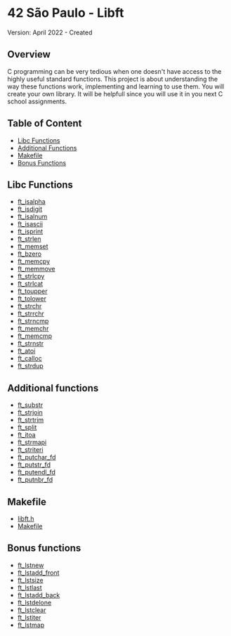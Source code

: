 # 42 São Paulo - Libft
Version: April 2022 - Created
## Overview
C programming can be very tedious when one doesn't have access to the highly useful standard functions. This project is about understanding the way these functions work, implementing and learning to use them. You will create your own library. It will be helpfull since you will use it in you next C school assignments.
## Table of Content
* [Libc Functions](https://github.com/humbertoarndt/libft/edit/main/README.md#libc-functions)
* [Additional Functions](https://github.com/humbertoarndt/libft/edit/main/README.md#additional-functions)
* [Makefile](]https://github.com/humbertoarndt/libft/edit/main/README.md#makefile)
* [Bonus Functions](https://github.com/humbertoarndt/libft/edit/main/README.md#bonus-functions)
## Libc Functions
* [ft_isalpha]()
* [ft_isdigit]()
* [ft_isalnum]()
* [ft_isascii]()
* [ft_isprint]()
* [ft_strlen]()
* [ft_memset]()
* [ft_bzero]()
* [ft_memcpy]()
* [ft_memmove]()
* [ft_strlcpy]()
* [ft_strlcat]()
* [ft_toupper]()
* [ft_tolower]()
* [ft_strchr]()
* [ft_strrchr]()
* [ft_strncmp]()
* [ft_memchr]()
* [ft_memcmp]()
* [ft_strnstr]()
* [ft_atoi]()
* [ft_calloc]()
* [ft_strdup]()
## Additional functions
* [ft_substr]()
* [ft_strjoin]()
* [ft_strtrim]()
* [ft_split]()
* [ft_itoa]()
* [ft_strmapi]()
* [ft_striteri]()
* [ft_putchar_fd]()
* [ft_putstr_fd]()
* [ft_putendl_fd]()
* [ft_putnbr_fd]()
## Makefile
* [libft.h]()
* [Makefile]()
## Bonus functions
* [ft_lstnew]()
* [ft_lstadd_front]()
* [ft_lstsize]()
* [ft_lstlast]()
* [ft_lstadd_back]()
* [ft_lstdelone]()
* [ft_lstclear]()
* [ft_lstiter]()
* [ft_lstmap]()
